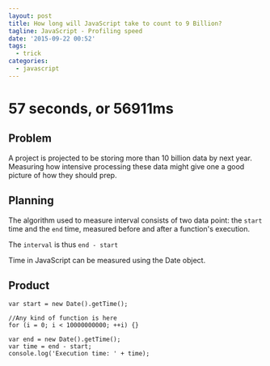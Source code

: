 ```yaml
---
layout: post
title: How long will JavaScript take to count to 9 Billion?
tagline: JavaScript - Profiling speed
date: '2015-09-22 00:52'
tags:
  - trick
categories:
  - javascript
---
```


# 57 seconds, or 56911ms

## Problem

A project is projected to be storing more than 10 billion data by next year. Measuring how intensive processing these data might give one a good picture of how they should prep.

## Planning

The algorithm used to measure interval consists of two data point: the `start` time and the `end` time, measured before and after a function's execution.

The `interval` is thus `end - start`

Time in JavaScript can be measured using the Date object.

## Product

```
var start = new Date().getTime();

//Any kind of function is here
for (i = 0; i < 10000000000; ++i) {}

var end = new Date().getTime();
var time = end - start;
console.log('Execution time: ' + time);

```
